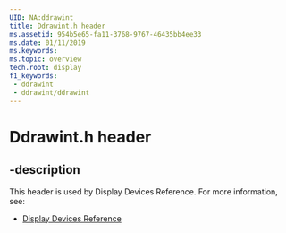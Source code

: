```yaml
---
UID: NA:ddrawint
title: Ddrawint.h header
ms.assetid: 954b5e65-fa11-3768-9767-46435bb4ee33
ms.date: 01/11/2019
ms.keywords: 
ms.topic: overview
tech.root: display
f1_keywords:
 - ddrawint
 - ddrawint/ddrawint
---
```


# Ddrawint.h header


## -description

This header is used by Display Devices Reference. For more information, see:

- [Display Devices Reference](../_display/index.md)

